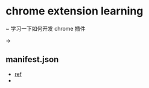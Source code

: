 # chrome extension learning
~ 学习一下如何开发 chrome 插件

-> 

## manifest.json
- [ref](https://developer.chrome.com/extensions/manifest)
- 